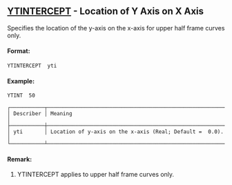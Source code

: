 ## [YTINTERCEPT](https://nexus.hexagon.com/documentationcenter/bundle/MSC_Nastran_2022.4/page/Nastran_Combined_Book/qrg/casecontrol4c/TOC.YTINTERCEPT.xhtml) - Location of Y Axis on X Axis

Specifies the location of the y-axis on the x-axis for upper half frame curves only.

#### Format:

```nastran
YTINTERCEPT  yti
```

#### Example:

```nastran
YTINT  50
```

```text
┌───────────┬──────────────────────────────────────────────────────────┐
│ Describer │ Meaning                                                  │
├───────────┼──────────────────────────────────────────────────────────┤
│ yti       │ Location of y-axis on the x-axis (Real; Default =  0.0). │
└───────────┴──────────────────────────────────────────────────────────┘
```
#### Remark:

1. YTINTERCEPT applies to upper half frame curves only.

